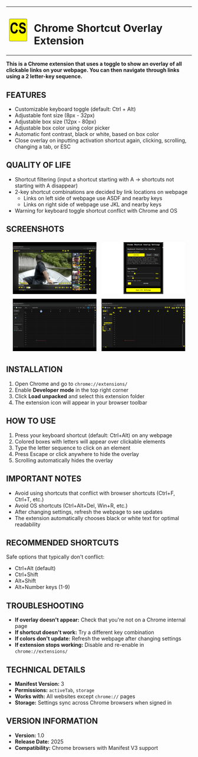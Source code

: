 <table align="center">
  <tr>
    <td style="vertical-align: middle; padding-right: 10px;">
      <img src="icons/icon128.png" alt="Extension Logo" width="64" height="64">
    </td>
    <td style="vertical-align: middle;">
      <h1><strong>Chrome Shortcut Overlay Extension</strong></h1>
    </td>
  </tr>
</table>

**This is a Chrome extension that uses a toggle to show an overlay of all clickable links on your webpage. You can then navigate through links using a 2 letter-key sequence.**

## FEATURES
- Customizable keyboard toggle (default: Ctrl + Alt)  
- Adjustable font size (8px - 32px)  
- Adjustable box size (12px - 80px)  
- Adjustable box color using color picker  
- Automatic font contrast, black or white, based on box color  
- Close overlay on inputting activation shortcut again, clicking, scrolling, changing a tab, or ESC  

## QUALITY OF LIFE
- Shortcut filtering (input a shortcut starting with A → shortcuts not starting with A disappear)  
- 2-key shortcut combinations are decided by link locations on webpage  
  - Links on left side of webpage use ASDF and nearby keys  
  - Links on right side of webpage use JKL and nearby keys  
- Warning for keyboard toggle shortcut conflict with Chrome and OS  

## SCREENSHOTS

<p align="center">
  <img src="Screenshots/sc1.png" width="45%" style="margin: 5px;">
  <img src="Screenshots/sc2.png" width="45%" style="margin: 5px;"><br>
  <img src="Screenshots/sc3.png" width="45%" style="margin: 5px;">
  <img src="Screenshots/sc4.png" width="45%" style="margin: 5px;">
</p>

## INSTALLATION
1. Open Chrome and go to `chrome://extensions/`  
2. Enable **Developer mode** in the top right corner  
3. Click **Load unpacked** and select this extension folder  
4. The extension icon will appear in your browser toolbar  

## HOW TO USE
1. Press your keyboard shortcut (default: Ctrl+Alt) on any webpage  
2. Colored boxes with letters will appear over clickable elements  
3. Type the letter sequence to click on an element  
4. Press Escape or click anywhere to hide the overlay  
5. Scrolling automatically hides the overlay  

## IMPORTANT NOTES
- Avoid using shortcuts that conflict with browser shortcuts (Ctrl+F, Ctrl+T, etc.)  
- Avoid OS shortcuts (Ctrl+Alt+Del, Win+R, etc.)  
- After changing settings, refresh the webpage to see updates  
- The extension automatically chooses black or white text for optimal readability  

## RECOMMENDED SHORTCUTS
Safe options that typically don't conflict:

- Ctrl+Alt (default)  
- Ctrl+Shift  
- Alt+Shift  
- Alt+Number keys (1-9)  

## TROUBLESHOOTING
- **If overlay doesn't appear:** Check that you're not on a Chrome internal page  
- **If shortcut doesn't work:** Try a different key combination  
- **If colors don't update:** Refresh the webpage after changing settings  
- **If extension stops working:** Disable and re-enable in `chrome://extensions/`  

## TECHNICAL DETAILS
- **Manifest Version:** 3  
- **Permissions:** `activeTab`, `storage`  
- **Works with:** All websites except `chrome://` pages  
- **Storage:** Settings sync across Chrome browsers when signed in  

## VERSION INFORMATION
- **Version:** 1.0  
- **Release Date:** 2025  
- **Compatibility:** Chrome browsers with Manifest V3 support  



